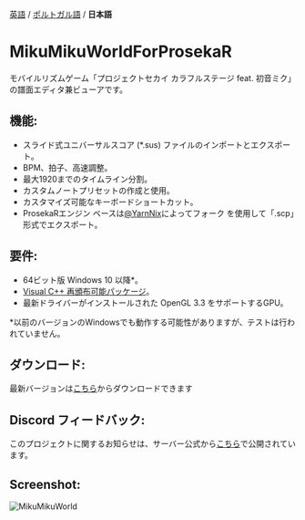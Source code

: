 [英語](./README.md) / [ポルトガル語](./README.br.md) / **日本語**

# MikuMikuWorldForProsekaR
モバイルリズムゲーム「プロジェクトセカイ カラフルステージ feat. 初音ミク」の譜面エディタ兼ビューアです。

## 機能:
- スライド式ユニバーサルスコア (\*.sus) ファイルのインポートとエクスポート。
- BPM、拍子、高速調整。
- 最大1920までのタイムライン分割。
- カスタムノートプリセットの作成と使用。
- カスタマイズ可能なキーボードショートカット。
- ProsekaRエンジン ベースは[@YarnNix](https://github.com/YarNix/MikuMikuWorld)によってフォーク を使用して「.scp」形式でエクスポート。

## 要件:
- 64ビット版 Windows 10 以降*。
- [Visual C++ 再頒布可能パッケージ](https://aka.ms/vs/17/release/vc_redist.x64.exe)。
- 最新ドライバーがインストールされた OpenGL 3.3 をサポートするGPU。

*以前のバージョンのWindowsでも動作する可能性がありますが、テストは行われていません。

## ダウンロード:
最新バージョンは[こちら](https://github.com/Choccodrize/MikuMikuWorldForProsekaR/releases/tag/v.3.4.1)からダウンロードできます

## Discord フィードバック:
このプロジェクトに関するお知らせは、サーバー公式から[こちら](https://discord.gg/FYMB5wgYDa)で公開されています。

## Screenshot:
![MikuMikuWorld](https://github.com/crash5band/MikuMikuWorld/assets/44091782/ba9dbcdf-fa77-4b44-b5e3-2858a283fce0) 
